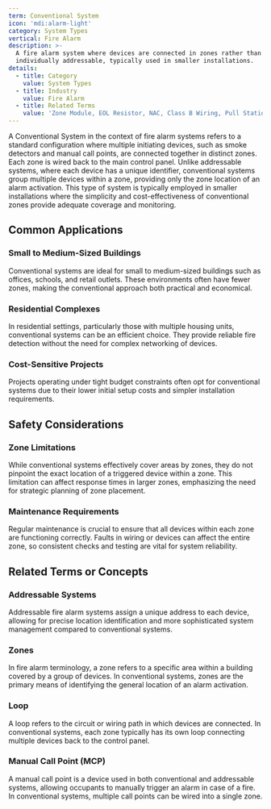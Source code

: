 ```yaml
---
term: Conventional System
icon: 'mdi:alarm-light'
category: System Types
vertical: Fire Alarm
description: >-
  A fire alarm system where devices are connected in zones rather than
  individually addressable, typically used in smaller installations.
details:
  - title: Category
    value: System Types
  - title: Industry
    value: Fire Alarm
  - title: Related Terms
    value: 'Zone Module, EOL Resistor, NAC, Class B Wiring, Pull Station'
---
```

A Conventional System in the context of fire alarm systems refers to a standard configuration where multiple initiating devices, such as smoke detectors and manual call points, are connected together in distinct zones. Each zone is wired back to the main control panel. Unlike addressable systems, where each device has a unique identifier, conventional systems group multiple devices within a zone, providing only the zone location of an alarm activation. This type of system is typically employed in smaller installations where the simplicity and cost-effectiveness of conventional zones provide adequate coverage and monitoring.

## Common Applications

### Small to Medium-Sized Buildings
Conventional systems are ideal for small to medium-sized buildings such as offices, schools, and retail outlets. These environments often have fewer zones, making the conventional approach both practical and economical.

### Residential Complexes
In residential settings, particularly those with multiple housing units, conventional systems can be an efficient choice. They provide reliable fire detection without the need for complex networking of devices.

### Cost-Sensitive Projects
Projects operating under tight budget constraints often opt for conventional systems due to their lower initial setup costs and simpler installation requirements.

## Safety Considerations

### Zone Limitations
While conventional systems effectively cover areas by zones, they do not pinpoint the exact location of a triggered device within a zone. This limitation can affect response times in larger zones, emphasizing the need for strategic planning of zone placement.

### Maintenance Requirements
Regular maintenance is crucial to ensure that all devices within each zone are functioning correctly. Faults in wiring or devices can affect the entire zone, so consistent checks and testing are vital for system reliability.

## Related Terms or Concepts

### Addressable Systems
Addressable fire alarm systems assign a unique address to each device, allowing for precise location identification and more sophisticated system management compared to conventional systems.

### Zones
In fire alarm terminology, a zone refers to a specific area within a building covered by a group of devices. In conventional systems, zones are the primary means of identifying the general location of an alarm activation.

### Loop
A loop refers to the circuit or wiring path in which devices are connected. In conventional systems, each zone typically has its own loop connecting multiple devices back to the control panel.

### Manual Call Point (MCP)
A manual call point is a device used in both conventional and addressable systems, allowing occupants to manually trigger an alarm in case of a fire. In conventional systems, multiple call points can be wired into a single zone.
